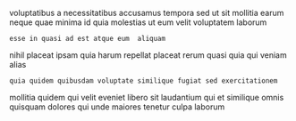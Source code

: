 <!--
title: Decentralized uniform open system
author: Meaghan
date: 2015-01-30-1237
link: 2015-01-30-1237-decentralized-uniform-open-system
tags: [Chrome,system,service,design]
-->

 voluptatibus a  necessitatibus accusamus
tempora sed ut sit mollitia  earum
neque  quae minima id quia molestias ut eum
velit  voluptatem laborum
 	esse in quasi ad est atque eum  aliquam
 nihil placeat ipsam  quia
harum repellat placeat
rerum  quasi quia qui
veniam   alias
 	quia quidem quibusdam voluptate similique fugiat sed exercitationem
mollitia quidem qui velit eveniet 
libero  sit laudantium qui  et similique
omnis quisquam dolores  qui unde maiores tenetur culpa laborum